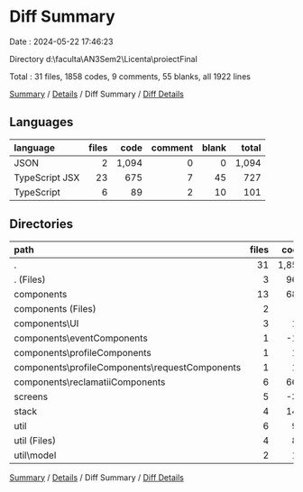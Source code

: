 # Diff Summary

Date : 2024-05-22 17:46:23

Directory d:\\faculta\\AN3Sem2\\Licenta\\proiectFinal

Total : 31 files,  1858 codes, 9 comments, 55 blanks, all 1922 lines

[Summary](results.md) / [Details](details.md) / Diff Summary / [Diff Details](diff-details.md)

## Languages
| language | files | code | comment | blank | total |
| :--- | ---: | ---: | ---: | ---: | ---: |
| JSON | 2 | 1,094 | 0 | 0 | 1,094 |
| TypeScript JSX | 23 | 675 | 7 | 45 | 727 |
| TypeScript | 6 | 89 | 2 | 10 | 101 |

## Directories
| path | files | code | comment | blank | total |
| :--- | ---: | ---: | ---: | ---: | ---: |
| . | 31 | 1,858 | 9 | 55 | 1,922 |
| . (Files) | 3 | 960 | 0 | -4 | 956 |
| components | 13 | 689 | 6 | 39 | 734 |
| components (Files) | 2 | 9 | 0 | 2 | 11 |
| components\\UI | 3 | 16 | 0 | -1 | 15 |
| components\\eventComponents | 1 | -14 | 0 | 0 | -14 |
| components\\profileComponents | 1 | 10 | 0 | 1 | 11 |
| components\\profileComponents\\requestComponents | 1 | 10 | 0 | 1 | 11 |
| components\\reclamatiiComponents | 6 | 668 | 6 | 37 | 711 |
| screens | 5 | -34 | 1 | 1 | -32 |
| stack | 4 | 149 | 0 | 10 | 159 |
| util | 6 | 94 | 2 | 9 | 105 |
| util (Files) | 4 | 83 | 0 | 7 | 90 |
| util\\model | 2 | 11 | 2 | 2 | 15 |

[Summary](results.md) / [Details](details.md) / Diff Summary / [Diff Details](diff-details.md)